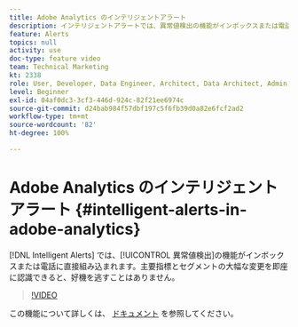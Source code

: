 ```yaml
---
title: Adobe Analytics のインテリジェントアラート
description: インテリジェントアラートでは、異常値検出の機能がインボックスまたは電話に直接組み込まれます。主要指標とセグメントの大幅な変更を即座に認識できると、好機を逃すことはありません。
feature: Alerts
topics: null
activity: use
doc-type: feature video
team: Technical Marketing
kt: 2338
role: User, Developer, Data Engineer, Architect, Data Architect, Admin, Leader
level: Beginner
exl-id: 04af0dc3-3cf3-446d-924c-82f21ee6974c
source-git-commit: d24bab984f57dbf197c5f6fb39d0a82e6fcf2ad2
workflow-type: tm+mt
source-wordcount: '82'
ht-degree: 100%

---
```


# Adobe Analytics のインテリジェントアラート {#intelligent-alerts-in-adobe-analytics}

[!DNL Intelligent Alerts] では、[!UICONTROL 異常値検出]の機能がインボックスまたは電話に直接組み込まれます。主要指標とセグメントの大幅な変更を即座に認識できると、好機を逃すことはありません。

>[!VIDEO](https://video.tv.adobe.com/v/25446/?quality=12&learn=on)

この機能について詳しくは、 [ドキュメント](https://experienceleague.adobe.com/docs/analytics/analyze/analysis-workspace/virtual-analyst/intelligent-alerts/intellligent-alerts.html?lang=ja) を参照してください。

